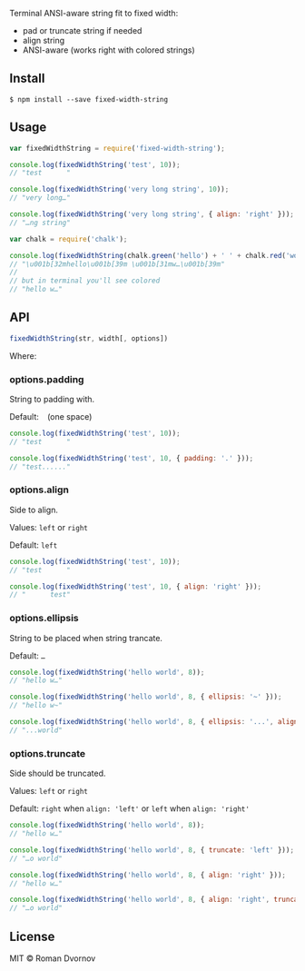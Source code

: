 Terminal ANSI-aware string fit to fixed width:

- pad or truncate string if needed
- align string
- ANSI-aware (works right with colored strings)

## Install

```
$ npm install --save fixed-width-string
```

## Usage

```js
var fixedWidthString = require('fixed-width-string');

console.log(fixedWidthString('test', 10));
// "test      "

console.log(fixedWidthString('very long string', 10));
// "very long…"

console.log(fixedWidthString('very long string', { align: 'right' }));
// "…ng string"

var chalk = require('chalk');

console.log(fixedWidthString(chalk.green('hello') + ' ' + chalk.red('world'), 8));
// "\u001b[32mhello\u001b[39m \u001b[31mw…\u001b[39m"
//
// but in terminal you'll see colored
// "hello w…"
```

## API

```js
fixedWidthString(str, width[, options])
```

Where:

### options.padding

String to padding with.

Default: ` ` (one space)

```js
console.log(fixedWidthString('test', 10));
// "test      "

console.log(fixedWidthString('test', 10, { padding: '.' }));
// "test......"
```

### options.align

Side to align.

Values: `left` or `right`

Default: `left`

```js
console.log(fixedWidthString('test', 10));
// "test      "

console.log(fixedWidthString('test', 10, { align: 'right' }));
// "      test"
```

### options.ellipsis

String to be placed when string trancate.

Default: `…`

```js
console.log(fixedWidthString('hello world', 8));
// "hello w…"

console.log(fixedWidthString('hello world', 8, { ellipsis: '~' }));
// "hello w~"

console.log(fixedWidthString('hello world', 8, { ellipsis: '...', align: 'right' }));
// "...world"
```

### options.truncate

Side should be truncated.

Values: `left` or `right`

Default: `right` when `align: 'left'` or `left` when `align: 'right'`

```js
console.log(fixedWidthString('hello world', 8));
// "hello w…"

console.log(fixedWidthString('hello world', 8, { truncate: 'left' }));
// "…o world"

console.log(fixedWidthString('hello world', 8, { align: 'right' }));
// "hello w…"

console.log(fixedWidthString('hello world', 8, { align: 'right', truncate: 'left' }));
// "…o world"
```

## License

MIT © Roman Dvornov
